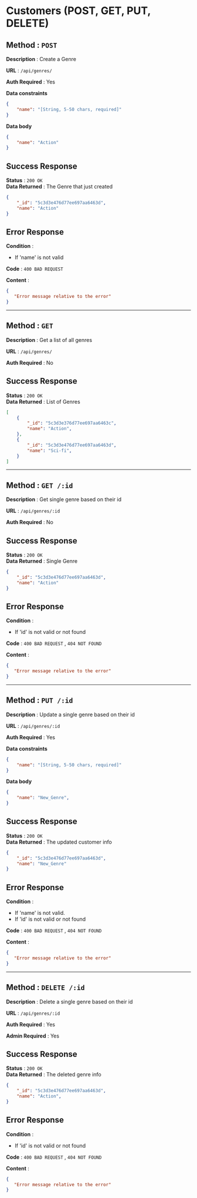 # Customers (POST, GET, PUT, DELETE)


## **Method** : `POST`
**Description** : Create a Genre

**URL** : `/api/genres/`

**Auth Required** : Yes

**Data constraints**

```json
{
    "name": "[String, 5-50 chars, required]"
}
```

**Data body**

```json
{
	"name": "Action"
}
```

## Success Response

**Status** : `200 OK`  
**Data Returned** : The Genre that just created
```json
{
    "_id": "5c3d3e476d77ee697aa6463d",
    "name": "Action"
}
```

## Error Response

**Condition** : 
 - If 'name' is not valid

**Code** : `400 BAD REQUEST`

**Content** :

```json
{
   "Error message relative to the error"
}
```
 ----
## **Method** : `GET`
**Description** : Get a list of all genres 

**URL** : `/api/genres/`

**Auth Required** : No

## Success Response

**Status** : `200 OK`  
**Data Returned** : List of Genres
```json
[
    {
        "_id": "5c3d3e376d77ee697aa6463c",
        "name": "Action",
    },
    {
        "_id": "5c3d3e476d77ee697aa6463d",
        "name": "Sci-fi",
    }
]
```
----
 ## **Method** : `GET /:id`
**Description** : Get single genre based on their id  

**URL** : `/api/genres/:id`

**Auth Required** : No

## Success Response

**Status** : `200 OK`  
**Data Returned** : Single Genre
```json
{
    "_id": "5c3d3e476d77ee697aa6463d",
    "name": "Action"
}
```

## Error Response

**Condition** : 
 - If 'id' is not valid or not found 

**Code** : `400 BAD REQUEST` , `404 NOT FOUND`

**Content** :

```json
{
   "Error message relative to the error"
} 
```
----
## **Method** : `PUT /:id`
**Description** : Update a single genre based on their id   

**URL** : `/api/genres/:id`

**Auth Required** : Yes

**Data constraints**

```json
{
    "name": "[String, 5-50 chars, required]"
}
```

**Data body**

```json
{
	"name": "New_Genre",
}
```

## Success Response

**Status** : `200 OK`  
**Data Returned** : The updated customer info
```json
{
    "_id": "5c3d3e476d77ee697aa6463d",
    "name": "New_Genre"
}
```

## Error Response

**Condition** : 
 - If 'name' is not valid.
 - If 'id' is not valid or not found 

**Code** : `400 BAD REQUEST` , `404 NOT FOUND`

**Content** :

```json
{
   "Error message relative to the error"
}
```
 ----
 ## **Method** : `DELETE /:id`
**Description** : Delete a single genre based on their id   

**URL** : `/api/genres/:id`

**Auth Required** : Yes

**Admin Required** : Yes

## Success Response

**Status** : `200 OK`  
**Data Returned** : The deleted genre info
```json
{
    "_id": "5c3d3e476d77ee697aa6463d",
    "name": "Action",
}
```

## Error Response

**Condition** : 
 - If 'id' is not valid or not found 

**Code** : `400 BAD REQUEST` , `404 NOT FOUND`

**Content** :

```json
{
   "Error message relative to the error"
}
```
